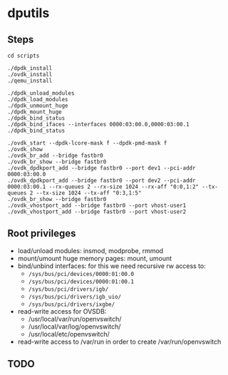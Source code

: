 # dputils

## Steps

```
cd scripts

./dpdk_install
./ovdk_install
./qemu_install

./dpdk_unload_modules
./dpdk_load_modules
./dpdk_unmount_huge
./dpdk_mount_huge
./dpdk_bind_status
./dpdk_bind_ifaces --interfaces 0000:03:00.0,0000:03:00.1
./dpdk_bind_status

./ovdk_start --dpdk-lcore-mask f --dpdk-pmd-mask f
./ovdk_show
./ovdk_br_add --bridge fastbr0
./ovdk_br_show --bridge fastbr0
./ovdk_dpdkport_add --bridge fastbr0 --port dev1 --pci-addr 0000:03:00.0
./ovdk_dpdkport_add --bridge fastbr0 --port dev2 --pci-addr 0000:03:00.1 --rx-queues 2 --rx-size 1024 --rx-aff "0:0,1:2" --tx-queues 2 --tx-size 1024 --tx-aff "0:3,1:5"
./ovdk_br_show --bridge fastbr0
./ovdk_vhostport_add --bridge fastbr0 --port vhost-user1
./ovdk_vhostport_add --bridge fastbr0 --port vhost-user2

```

## Root privileges
- load/unload modules: insmod, modprobe, rmmod
- mount/umount huge memory pages: mount, umount
- bind/unbind interfaces: for this we need recursive rw access to:
   - `/sys/bus/pci/devices/0000:01:00.0`
   - `/sys/bus/pci/devices/0000:01:00.1`
   - `/sys/bus/pci/drivers/igb/`
   - `/sys/bus/pci/drivers/igb_uio/`
   - `/sys/bus/pci/drivers/ixgbe/`
- read-write access for OVSDB:
   - /usr/local/var/run/openvswitch/
   - /usr/local/var/log/openvswitch/
   - /usr/local/etc/openvswitch/
- read-write access to /var/run in order to create /var/run/openvswitch

## TODO
